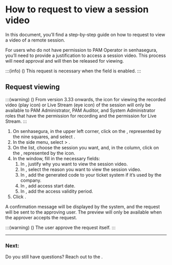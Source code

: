 # How to request to view a session video 

In this document, you’ll find a step-by-step guide on how to request to view a video of a remote session.

For users who do not have permission to PAM Operator in senhasegura, you’ll need to provide a justification to access a session video. This process will need approval and will then be released for viewing.


:::(info) ()
This request is necessary when the  field is enabled.
:::

## Request viewing
:::(warning) ()
From version 3.33 onwards, the icon for viewing the recorded video (play icon) or Live Stream (eye icon) of the session will only be available to PAM Administrator, PAM Auditor, and System Administrator roles that have the  permission for recording and the  permission for Live Stream.
:::

1. On senhasegura, in the upper left corner, click on the , represented by the nine squares, and select .
2. In the side menu, select  > .
3. On the list, choose the session you want, and, in the  column, click on the , represented by the  icon.
4. In the  window, fill in the necessary fields:
    1. In , justify why you want to view the session video.
    2. In , select the reason you want to view the session video.
    3. In , add the generated code to your ticket system if it’s used by the company.
    4. In , add access start date.
    5. In , add the access validity period.
5. Click .

A confirmation message will be displayed by the system, and the request will be sent to the approving user. The preview will only be available when the approver accepts the request.

:::(warning) ()
The user  approve the request itself.
:::

---
### Next:



Do you still have questions? Reach out to the .